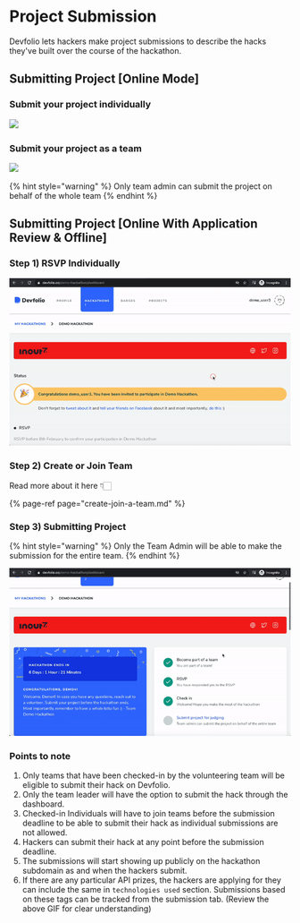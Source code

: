 # Project Submission

Devfolio lets hackers make project submissions to describe the hacks they've built over the course of the hackathon.

## Submitting Project \[Online Mode\]

### **Submit your project individually**

![](../../.gitbook/assets/20210202_103459634-2.gif)

### **Submit your project as a team**

![](../../.gitbook/assets/20210202_112248526-2.gif)

{% hint style="warning" %}
Only team admin can submit the project on behalf of the whole team
{% endhint %}

## Submitting Project \[Online With Application Review & Offline\]

### **Step 1\) RSVP Individually**

![](../../.gitbook/assets/rsvp.gif)

### **Step 2\) Create or Join Team**

Read more about it here 👇🏻

{% page-ref page="create-join-a-team.md" %}



### **Step 3\) Submitting Project**

{% hint style="warning" %}
Only the Team Admin will be able to make the submission for the entire team.
{% endhint %}

![](../../.gitbook/assets/submit.gif)

### Points to note

1. Only teams that have been checked-in by the volunteering team will be eligible to submit their hack on Devfolio.
2. Only the team leader will have the option to submit the hack through the dashboard.
3. Checked-in Individuals will have to join teams before the submission deadline to be able to submit their hack as individual submissions are not allowed.
4. Hackers can submit their hack at any point before the submission deadline.
5. The submissions will start showing up publicly on the hackathon subdomain as and when the hackers submit.
6. If there are any particular API prizes, the hackers are applying for they can include the same in `technologies used` section. Submissions based on these tags can be tracked from the submission tab. \(Review the above GIF for clear understanding\)

